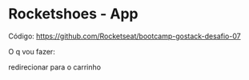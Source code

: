 # Rocketshoes - App

Código: https://github.com/Rocketseat/bootcamp-gostack-desafio-07

O q vou fazer:

redirecionar para o carrinho
